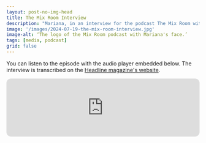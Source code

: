 ```yaml
---
layout: post-no-img-head
title: The Mix Room Interview
description: "Mariana, in an interview for the podcast The Mix Room with Genelec, tells us about the progression of her research since obtaining her undergraduate degree in Argentina. In the podcast, she discusses her favourite headphone theatre production, her work on accessibility for visually impaired film audiences, how she employs Genelec speakers and her experiences teaching university students."
image: '/images/2024-07-19-the-mix-room-interview.jpg'
image-alt: ‘The logo of the Mix Room podcast with Mariana's face.’
tags: [media, podcast]
grid: false
---
```


You can listen to the episode with the audio player embedded below. The interview is transcribed on the [Headline magazine's website](https://headlinermagazine.net/mariana-lopez-enhancing-audio-description-spatialisation.html).

<iframe style="border-radius:12px" src="https://open.spotify.com/embed/episode/0eZHJSosJ1GdDcL9d7FjrD?utm_source=generator" width="100%" height="152" frameBorder="0" allowfullscreen="" allow="autoplay; clipboard-write; encrypted-media; fullscreen; picture-in-picture" loading="lazy"></iframe>
